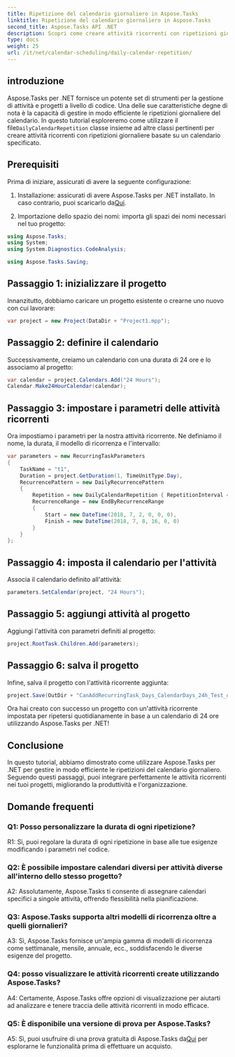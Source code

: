 ```yaml
---
title: Ripetizione del calendario giornaliero in Aspose.Tasks
linktitle: Ripetizione del calendario giornaliero in Aspose.Tasks
second_title: Aspose.Tasks API .NET
description: Scopri come creare attività ricorrenti con ripetizioni giornaliere del calendario in Aspose.Tasks per .NET. Migliora l'efficienza della gestione dei progetti senza sforzo.
type: docs
weight: 25
url: /it/net/calendar-scheduling/daily-calendar-repetition/
---
```

## introduzione

 Aspose.Tasks per .NET fornisce un potente set di strumenti per la gestione di attività e progetti a livello di codice. Una delle sue caratteristiche degne di nota è la capacità di gestire in modo efficiente le ripetizioni giornaliere del calendario. In questo tutorial esploreremo come utilizzare il file`DailyCalendarRepetition` classe insieme ad altre classi pertinenti per creare attività ricorrenti con ripetizioni giornaliere basate su un calendario specificato.

## Prerequisiti

Prima di iniziare, assicurati di avere la seguente configurazione:

1.  Installazione: assicurati di avere Aspose.Tasks per .NET installato. In caso contrario, puoi scaricarlo da[Qui](https://releases.aspose.com/tasks/net/).

2. Importazione dello spazio dei nomi: importa gli spazi dei nomi necessari nel tuo progetto:

```csharp
using Aspose.Tasks;
using System;
using System.Diagnostics.CodeAnalysis;

using Aspose.Tasks.Saving;

```

## Passaggio 1: inizializzare il progetto

Innanzitutto, dobbiamo caricare un progetto esistente o crearne uno nuovo con cui lavorare:

```csharp
var project = new Project(DataDir + "Project1.mpp");
```

## Passaggio 2: definire il calendario

Successivamente, creiamo un calendario con una durata di 24 ore e lo associamo al progetto:

```csharp
var calendar = project.Calendars.Add("24 Hours");
Calendar.Make24HourCalendar(calendar);
```

## Passaggio 3: impostare i parametri delle attività ricorrenti

Ora impostiamo i parametri per la nostra attività ricorrente. Ne definiamo il nome, la durata, il modello di ricorrenza e l'intervallo:

```csharp
var parameters = new RecurringTaskParameters
{
    TaskName = "t1",
    Duration = project.GetDuration(1, TimeUnitType.Day),
    RecurrencePattern = new DailyRecurrencePattern
    {
        Repetition = new DailyCalendarRepetition { RepetitionInterval = 1 },
        RecurrenceRange = new EndByRecurrenceRange
        {
            Start = new DateTime(2018, 7, 2, 0, 0, 0),
            Finish = new DateTime(2018, 7, 8, 16, 0, 0)
        }
    }
};
```

## Passaggio 4: imposta il calendario per l'attività

Associa il calendario definito all'attività:

```csharp
parameters.SetCalendar(project, "24 Hours");
```

## Passaggio 5: aggiungi attività al progetto

Aggiungi l'attività con parametri definiti al progetto:

```csharp
project.RootTask.Children.Add(parameters);
```

## Passaggio 6: salva il progetto

Infine, salva il progetto con l'attività ricorrente aggiunta:

```csharp
project.Save(OutDir + "CanAddRecurringTask_Days_CalendarDays_24h_Test_out.mpp", SaveFileFormat.Mpp);
```

Ora hai creato con successo un progetto con un'attività ricorrente impostata per ripetersi quotidianamente in base a un calendario di 24 ore utilizzando Aspose.Tasks per .NET!

## Conclusione

In questo tutorial, abbiamo dimostrato come utilizzare Aspose.Tasks per .NET per gestire in modo efficiente le ripetizioni del calendario giornaliero. Seguendo questi passaggi, puoi integrare perfettamente le attività ricorrenti nei tuoi progetti, migliorando la produttività e l'organizzazione.

## Domande frequenti

### Q1: Posso personalizzare la durata di ogni ripetizione?

R1: Sì, puoi regolare la durata di ogni ripetizione in base alle tue esigenze modificando i parametri nel codice.

### Q2: È possibile impostare calendari diversi per attività diverse all'interno dello stesso progetto?

A2: Assolutamente, Aspose.Tasks ti consente di assegnare calendari specifici a singole attività, offrendo flessibilità nella pianificazione.

### Q3: Aspose.Tasks supporta altri modelli di ricorrenza oltre a quelli giornalieri?

A3: Sì, Aspose.Tasks fornisce un'ampia gamma di modelli di ricorrenza come settimanale, mensile, annuale, ecc., soddisfacendo le diverse esigenze del progetto.

### Q4: posso visualizzare le attività ricorrenti create utilizzando Aspose.Tasks?

A4: Certamente, Aspose.Tasks offre opzioni di visualizzazione per aiutarti ad analizzare e tenere traccia delle attività ricorrenti in modo efficace.

### Q5: È disponibile una versione di prova per Aspose.Tasks?

 A5: Sì, puoi usufruire di una prova gratuita di Aspose.Tasks da[Qui](https://releases.aspose.com/) per esplorarne le funzionalità prima di effettuare un acquisto.